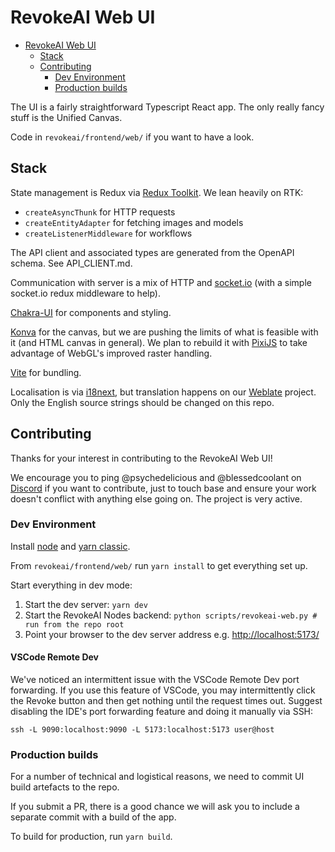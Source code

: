 # RevokeAI Web UI

- [RevokeAI Web UI](#revokeai-web-ui)
  - [Stack](#stack)
  - [Contributing](#contributing)
    - [Dev Environment](#dev-environment)
    - [Production builds](#production-builds)

The UI is a fairly straightforward Typescript React app. The only really fancy stuff is the Unified Canvas.

Code in `revokeai/frontend/web/` if you want to have a look.

## Stack

State management is Redux via [Redux Toolkit](https://github.com/reduxjs/redux-toolkit). We lean heavily on RTK:
- `createAsyncThunk` for HTTP requests
- `createEntityAdapter` for fetching images and models
- `createListenerMiddleware` for workflows

The API client and associated types are generated from the OpenAPI schema. See API_CLIENT.md.

Communication with server is a mix of HTTP and [socket.io](https://github.com/socketio/socket.io-client) (with a simple socket.io redux middleware to help).

[Chakra-UI](https://github.com/chakra-ui/chakra-ui) for components and styling.

[Konva](https://github.com/konvajs/react-konva) for the canvas, but we are pushing the limits of what is feasible with it (and HTML canvas in general). We plan to rebuild it with [PixiJS](https://github.com/pixijs/pixijs) to take advantage of WebGL's improved raster handling.

[Vite](https://vitejs.dev/) for bundling.

Localisation is via [i18next](https://github.com/i18next/react-i18next), but translation happens on our [Weblate](https://hosted.weblate.org/engage/revokeai/) project. Only the English source strings should be changed on this repo.

## Contributing

Thanks for your interest in contributing to the RevokeAI Web UI!

We encourage you to ping @psychedelicious and @blessedcoolant on [Discord](https://discord.gg/ZmtBAhwWhy) if you want to contribute, just to touch base and ensure your work doesn't conflict with anything else going on. The project is very active.

### Dev Environment

Install [node](https://nodejs.org/en/download/) and [yarn classic](https://classic.yarnpkg.com/lang/en/).

From `revokeai/frontend/web/` run `yarn install` to get everything set up.

Start everything in dev mode:

1. Start the dev server: `yarn dev`
2. Start the RevokeAI Nodes backend: `python scripts/revokeai-web.py # run from the repo root`
3. Point your browser to the dev server address e.g. <http://localhost:5173/>

#### VSCode Remote Dev

We've noticed an intermittent issue with the VSCode Remote Dev port forwarding. If you use this feature of VSCode, you may intermittently click the Revoke button and then get nothing until the request times out. Suggest disabling the IDE's port forwarding feature and doing it manually via SSH:

`ssh -L 9090:localhost:9090 -L 5173:localhost:5173 user@host`

### Production builds

For a number of technical and logistical reasons, we need to commit UI build artefacts to the repo.

If you submit a PR, there is a good chance we will ask you to include a separate commit with a build of the app.

To build for production, run `yarn build`.
